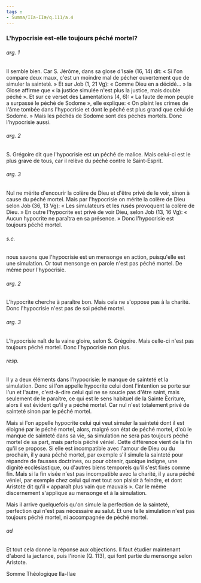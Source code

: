 ```yaml
---
tags : 
- Summa/IIa-IIæ/q.111/a.4
---
```


### L'hypocrisie est-elle toujours péché mortel?

###### arg. 1
Il semble bien. Car S. Jérôme, dans sa glose d'Isaïe (16, 14) dit: « Si l'on compare deux maux, c'est un moindre mal de pécher ouvertement que de simuler la sainteté. » Et sur Job (1, 21 Vg): « Comme Dieu en a décidé... » la Glose affirme que « la justice simulée n'est plus la justice, mais double péché ». Et sur ce verset des Lamentations (4, 6): « La faute de mon peuple a surpassé le péché de Sodome », elle explique: « On plaint les crimes de l'âme tombée dans l'hypocrisie et dont le péché est plus grand que celui de Sodome. » Mais les péchés de Sodome sont des péchés mortels. Donc l'hypocrisie aussi. 

###### arg. 2
S. Grégoire dit que l'hypocrisie est un péché de malice. Mais celui-ci est le plus grave de tous, car il relève du péché contre le Saint-Esprit. 

###### arg. 3
Nul ne mérite d'encourir la colère de Dieu et d'être privé de le voir, sinon à cause du péché mortel. Mais par l'hypocrisie on mérite la colère de Dieu selon Job (36, 13 Vg): « Les simulateurs et les rusés provoquent la colère de Dieu. » En outre l'hypocrite est privé de voir Dieu, selon Job (13, 16 Vg): « Aucun hypocrite ne paraîtra en sa présence. » Donc l'hypocrisie est toujours péché mortel. 

###### s.c.
nous savons que l'hypocrisie est un mensonge en action, puisqu'elle est une simulation. Or tout mensonge en parole n'est pas péché mortel. De même pour l'hypocrisie. 

###### arg. 2
L'hypocrite cherche à paraître bon. Mais cela ne s'oppose pas à la charité. Donc l'hypocrisie n'est pas de soi péché mortel. 

###### arg. 3
L'hypocrisie naît de la vaine gloire, selon S. Grégoire. Mais celle-ci n'est pas toujours péché mortel. Donc l'hypocrisie non plus. 

###### resp.
Il y a deux éléments dans l'hypocrisie: le manque de sainteté et la simulation. Donc si l'on appelle hypocrite celui dont l'intention se porte sur l'un et l'autre, c'est-à-dire celui qui ne se soucie pas d'être saint, mais seulement de le paraître, ce qui est le sens habituel de la Sainte Écriture, alors il est évident qu'il y a péché mortel. Car nul n'est totalement privé de sainteté sinon par le péché mortel. 

Mais si l'on appelle hypocrite celui qui veut simuler la sainteté dont il est éloigné par le péché mortel, alors, malgré son état de péché mortel, d'où le manque de sainteté dans sa vie, sa simulation ne sera pas toujours péché mortel de sa part, mais parfois péché véniel. Cette différence vient de la fin qu'il se propose. Si elle est incompatible avec l'amour de Dieu ou du prochain, il y aura péché mortel, par exemple s'il simule la sainteté pour répandre de fausses doctrines, ou pour obtenir, quoique indigne, une dignité ecclésiastique, ou d'autres biens temporels qu'il s'est fixés comme fin. Mais si la fin visée n'est pas incompatible avec la charité, il y aura péché véniel, par exemple chez celui qui met tout son plaisir à feindre, et dont Aristote dit qu'il « apparaît plus vain que mauvais ». Car le même discernement s'applique au mensonge et à la simulation. 

Mais il arrive quelquefois qu'on simule la perfection de la sainteté, perfection qui n'est pas nécessaire au salut. Et une telle simulation n'est pas toujours péché mortel, ni accompagnée de péché mortel. 

###### ad 
Et tout cela donne la réponse aux objections. Il faut étudier maintenant d'abord la jactance, puis l'ironie (Q. 113), qui font partie du mensonge selon Aristote. 

Somme Théologique IIa-IIae 

